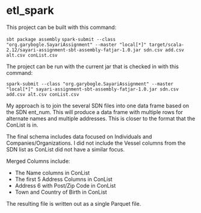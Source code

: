 # etl_spark

This project can be built with this command:

`sbt package assembly`
`spark-submit --class "org.garybogle.SayariAssignment" --master "local[*]" target/scala-2.12/sayari-assignment-sbt-assembly-fatjar-1.0.jar sdn.csv add.csv alt.csv conList.csv`

The project can be run with the current jar that is checked in with this command:

`spark-submit --class "org.garybogle.SayariAssignment" --master "local[*]" sayari-assignment-sbt-assembly-fatjar-1.0.jar sdn.csv add.csv alt.csv conList.csv`

My approach is to join the several SDN files into one data frame based on the SDN ent_num. This will produce a data frame with multiple rows for alternate names and multiple addresses. This is closer to the format that the ConList is in. 

The final schema includes data focused on Individuals and Companies/Organizations. I did not include the Vessel columns from the SDN list as ConList did not have a similar focus. 

Merged Columns include:

- The Name columns in ConList
- The first 5 Address Columns in ConList
- Address 6 with Post/Zip Code in ConList
- Town and Country of Birth in ConList

The resulting file is written out as a single Parquet file.
